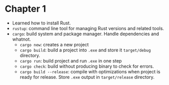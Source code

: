 # Chapter 1

- Learned how to install Rust.
- `rustup`: command line tool for managing Rust versions and related tools.
- `cargo`: build system and package manager. Handle dependencies and whatnot.
  - `cargo new`: creates a new project
  - `cargo build`: build a project into `.exe` and store it `target/debug` directory.
  - `cargo run`: build project and run `.exe` in one step
  - `cargo check`: build without producing binary to check for errors.
  - `cargo build --release`: compile with optimizations when project is ready for release. Store `.exe` output in `target/release` directory.
